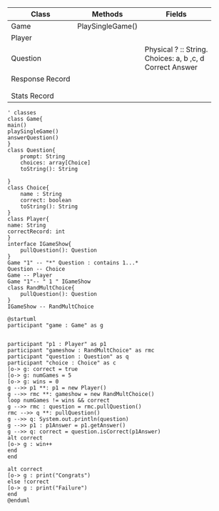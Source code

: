 | Class           | Methods                | Fields                                                              |
|-----------------|------------------------|---------------------------------------------------------------------|
| Game            | PlaySingleGame() <br/> |                                                                     |
| Player          |                        |                                                                     |
| Question        |                        | Physical ? :: String. <br/>Choices: a, b ,c, d <br/> Correct Answer |
| Response Record |                        |                                                                     |
|                 |                        |                                                                     |
|                 |                        |                                                                     |
| Stats Record    |                        |                                                                     |   

```plantuml
' classes
class Game{
main()
playSingleGame()
answerQuestion()
}
class Question{
    prompt: String
    choices: array[Choice]
    toString(): String
    
}
class Choice{
    name : String
    correct: boolean
    toString(): String
}
class Player{
name: String
correctRecord: int
}
interface IGameShow{
    pullQuestion(): Question
}
Game "1" -- "*" Question : contains 1...*
Question -- Choice
Game -- Player
Game "1"-- " 1 " IGameShow
class RandMultChoice{
    pullQuestion(): Question
}
IGameShow -- RandMultChoice
```
```plantuml
@startuml
participant "game : Game" as g


participant "p1 : Player" as p1
participant "gameshow : RandMultChoice" as rmc
participant "question : Question" as q
participant "choice : Choice" as c
[o-> g: correct = true
[o-> g: numGames = 5
[o-> g: wins = 0
g -->> p1 **: p1 = new Player()
g -->> rmc **: gameshow = new RandMultChoice()
loop numGames != wins && correct
g -->> rmc : question = rmc.pullQuestion()
rmc -->> q **: pullQuestion()
g -->> q: System.out.println(question)
g -->> p1 : p1Answer = p1.getAnswer()
g -->> q: correct = question.isCorrect(p1Answer)
alt correct
[o-> g : win++
end
end

alt correct
[o-> g : print("Congrats")
else !correct
[o-> g : print("Failure")
end
@enduml

```